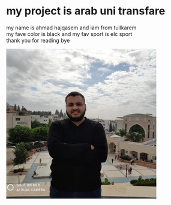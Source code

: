 # my project is arab uni transfare 
<p> my name is ahmad hajqasem and iam from tullkarem <br> my fave color is black and my fav sport is elc sport
<br>thank you for reading bye </p>
<img src="ahmadosma.jpg">
<a href="https://github.com/mrtroxv">